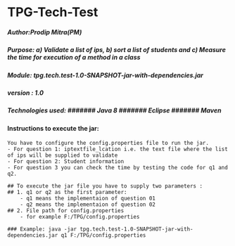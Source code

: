 # TPG-Tech-Test

##### Author:Prodip Mitra(PM)
##### Purpose: a) Validate a list of ips, b) sort a list of students  and c) Measure the time for execution of a method in a class
##### Module: tpg.tech.test-1.0-SNAPSHOT-jar-with-dependencies.jar
##### version : 1.0

##### Technologies used: ####### Java 8 ####### Eclipse ####### Maven


#### Instructions to execute the jar:
 	You have to configure the config.properties file to run the jar.
	- For question 1: iptextfile_lcation i.e. the text file where the list of ips will be supplied to validate
	- For question 2: Student information
	- For question 3 you can check the time by testing the code for q1 and q2.
	 	
	## To execute the jar file you have to supply two parameters :
	## 1. q1 or q2 as the first parameter:
		- q1 means the implementaion of question 01
		- q2 means the implementaion of question 02
	## 2. File path for config.properties
		- for example F:/TPG/config.properties
		
	### Example: java -jar tpg.tech.test-1.0-SNAPSHOT-jar-with-dependencies.jar q1 F:/TPG/config.properties

